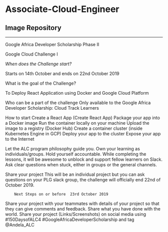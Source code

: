 # Associate-Cloud-Engineer
Image Repository
-------------------------------------
-------------------------------------

Google Africa Developer Scholarship Phase II 

Google Cloud Challenge I

*When does the Challenge start?*

Starts on 14th October and ends on 22nd October 2019

What is the goal of the Challenge?

To Deploy React Application using Docker and Google Cloud Platform

Who can be a part of the challenge
Only available to the Google Africa Developer Scholarship: Cloud Track Learners

How to start
Create a React App (Create React App)
Package your app into a Docker image
Run the container locally on your machine 
Upload the image to a registry (Docker Hub)
Create a container cluster (inside Kubernetes Engine in GCP)
Deploy your app to the cluster
Expose your app to the Internet

Let the ALC program philosophy guide you.
Own your learning as individuals/groups.
Hold yourself accountable.
While completing the lessons, it will be awesome to unblock and support fellow learners on Slack.
Ask clear questions when stuck, either in groups or the general channels.

Share your project
This will be an individual project but you can ask questions on your PLG slack group, the challenge will officially end 22nd of October 2019.

		Next Steps on or before  23rd October 2019

Share your project with your teammates with details of your project so that they can give comments and feedback.
Share what you have done with the world. Share your project (Links/Screenshots) on social media using #150DaysofALC4 #GoogleAfricaDeveloperScholarship and tag @Andela_ALC
